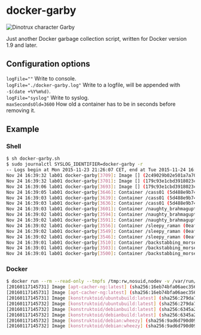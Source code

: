 # docker-garby

![Dinotrux character Garby](http://www.dreamworkstv.com/wp-content/uploads/2015/05/DTX-character-GARBY.jpg "Dinotrux character Garby")

Just another Docker garbage collection script, written for Docker version 1.9 and later.

## Configuration options
`logFile=""` Write to console.  
`logFile="./docker-garby.log"` Write to a logfile, will be appended with `-$(date +%Y%m%d)`.  
`logFile="syslog"` Write to syslog.  
`maxSecondsOld=3600` How old a container has to be in seconds before removing it.

## Example

### Shell
```sh
$ sh docker-garby.sh
$ sudo journalctl SYSLOG_IDENTIFIER=docker-garby -r
-- Logs begin at Mon 2015-11-23 21:26:07 CET, end at Tue 2015-11-24 16:40:14 CET. --
Nov 24 16:39:32 lab01 docker-garby[3709]: Image [] (2c49029b02e501a7a70e74adcd8b71478a5c3652a56037cd52815f101fae46b2) unused.
Nov 24 16:39:32 lab01 docker-garby[3701]: Image [] (179c93e1cbd3918023c7cb65b4d665782292efb5e806c108fa1293538abc4b69) removed.
Nov 24 16:39:06 lab01 docker-garby[3693]: Image [] (179c93e1cbd3918023c7cb65b4d665782292efb5e806c108fa1293538abc4b69) unused.
Nov 24 16:39:05 lab01 docker-garby[3646]: Container /cass01 (5d488e9b74df) removed.
Nov 24 16:39:03 lab01 docker-garby[3639]: Container /cass01 (5d488e9b74df) used image [cassandra:latest].
Nov 24 16:39:03 lab01 docker-garby[3636]: Container /cass01 (5d488e9b74df) finished 65648 seconds ago.
Nov 24 16:39:03 lab01 docker-garby[3601]: Container /naughty_brahmagupta (b44fb1687291) removed.
Nov 24 16:39:02 lab01 docker-garby[3594]: Container /naughty_brahmagupta (b44fb1687291) used image [].
Nov 24 16:39:02 lab01 docker-garby[3591]: Container /naughty_brahmagupta (b44fb1687291) finished 71230 seconds ago.
Nov 24 16:39:02 lab01 docker-garby[3556]: Container /sleepy_raman (0eaf21670e43) removed.
Nov 24 16:39:02 lab01 docker-garby[3549]: Container /sleepy_raman (0eaf21670e43) used image [].
Nov 24 16:39:02 lab01 docker-garby[3546]: Container /sleepy_raman (0eaf21670e43) finished 71185 seconds ago.
Nov 24 16:39:01 lab01 docker-garby[3510]: Container /backstabbing_morse (195e00cafdbf) removed.
Nov 24 16:39:01 lab01 docker-garby[3503]: Container /backstabbing_morse (195e00cafdbf) used image [].
Nov 24 16:39:01 lab01 docker-garby[3500]: Container /backstabbing_morse (195e00cafdbf) finished 71127 seconds ago.
```

### Docker
```sh
$ docker run --rm --read-only --tmpfs /tmp:rw,nosuid,nodev -v /var/run/docker.sock:/var/run/docker.sock konstruktoid/docker-garby
[20160117145731] Image [apt-cacher-ng:latest] (sha256:16eb74bfa06aec356a004824543c5dd36997ad6a6f29fd6b05e38b5df0b8b1fa) unused.
[20160117145731] Image [apt-cacher-ng:latest] (sha256:16eb74bfa06aec356a004824543c5dd36997ad6a6f29fd6b05e38b5df0b8b1fa) removed.
[20160117145731] Image [konstruktoid/ubuntubuild:latest] (sha256:279da7ddfd8734ab8f321c92e73f17860a4c94937f5641ed0054424103479665) unused.
[20160117145732] Image [konstruktoid/ubuntubuild:latest] (sha256:279da7ddfd8734ab8f321c92e73f17860a4c94937f5641ed0054424103479665) removed.
[20160117145732] Image [konstruktoid/debianbuild:latest] (sha256:6345a2f8305ca45ed71042392701f758b2dae783a96b283f62de7dbd51b8995f) unused.
[20160117145732] Image [konstruktoid/debianbuild:latest] (sha256:6345a2f8305ca45ed71042392701f758b2dae783a96b283f62de7dbd51b8995f) removed.
[20160117145732] Image [konstruktoid/debian:wheezy] (sha256:9ad6d790d09a22be7b8fa0e8cfe36c35d7e6330b2f4e8239370b2df650299c45) unused.
[20160117145732] Image [konstruktoid/debian:wheezy] (sha256:9ad6d790d09a22be7b8fa0e8cfe36c35d7e6330b2f4e8239370b2df650299c45) removed.
```

